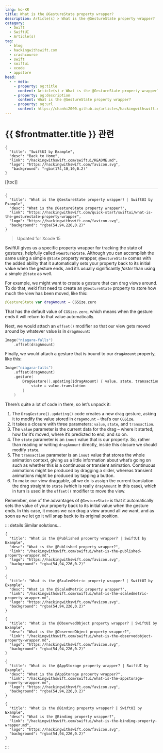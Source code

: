 ```yaml
---
lang: ko-KR
title: What is the @GestureState property wrapper?
description: Article(s) > What is the @GestureState property wrapper?
category:
  - Swift
  - SwiftUI
  - Article(s)
tag: 
  - blog
  - hackingwithswift.com
  - crashcourse
  - swift
  - swiftui
  - xcode
  - appstore
head:
  - - meta:
    - property: og:title
      content: Article(s) > What is the @GestureState property wrapper?
    - property: og:description
      content: What is the @GestureState property wrapper?
    - property: og:url
      content: https://chanhi2000.github.io/articles/hackingwithswift.com/swiftui/what-is-the-gesturestate-property-wrapper.html
---
```


# {{ $frontmatter.title }} 관련

```component VPCard
{
  "title": "SwiftUI by Example",
  "desc": "Back to Home",
  "link": "/hackingwithswift.com/swiftui/README.md",
  "logo": "https://hackingwithswift.com/favicon.svg",
   "background": "rgba(174,10,10,0.2)"
}
```

[[toc]]

---

```component VPCard
{
  "title": "What is the @GestureState property wrapper? | SwiftUI by Example",
  "desc": "What is the @GestureState property wrapper?",
  "link": "https://hackingwithswift.com/quick-start/swiftui/what-is-the-gesturestate-property-wrapper",
  "logo": "https://hackingwithswift.com/favicon.svg",
  "background": "rgba(54,94,226,0.2)"
}
```

> Updated for Xcode 15

SwiftUI gives us a specific property wrapper for tracking the state of gestures, helpfully called `@GestureState`. Although you can accomplish the same using a simple `@State` property wrapper, `@GestureState` comes with the added ability that it automatically sets your property back to its initial value when the gesture ends, and it’s usually significantly *faster* than using a simple `@State` as well.

For example, we might want to create a gesture that can drag views around. To do that, we’d first need to create an `@GestureState` property to store how much the view has been moved, like this:

```swift
@GestureState var dragAmount = CGSize.zero
```

That has the default value of `CGSize.zero`, which means when the gesture ends it will return to that value automatically.

Next, we would attach an `offset()` modifier so that our view gets moved around by whatever value is in `dragAmount`:

```swift
Image("niagara-falls")
    .offset(dragAmount)
```

Finally, we would attach a gesture that is bound to our `dragAmount` property, like this:

```swift
Image("niagara-falls")
    .offset(dragAmount)
    .gesture(
        DragGesture().updating($dragAmount) { value, state, transaction in
            state = value.translation
        }
    )
```

There’s quite a lot of code in there, so let’s unpack it:

1. The `DragGesture().updating()` code creates a new drag gesture, asking it to modify the value stored in `dragAmount` – that’s our `CGSize`.
2. It takes a closure with three parameters: `value`, `state`, and `transaction`.
3. The `value` parameter is the current data for the drag – where it started, how far it’s moved, where it’s predicted to end, and so on.
4. The `state` parameter is an `inout` value that is our property. So, rather than reading or writing `dragAmount` directly, inside this closure we should modify `state`.
5. The `transaction` parameter is an `inout` value that stores the whole animation context, giving us a little information about what’s going on such as whether this is a continuous or transient animation. Continuous animations might be produced by dragging a slider, whereas transient animations might be produced by tapping a button.
6. To make our view draggable, all we do is assign the current translation the drag straight to `state` (which is really `dragAmount` in this case), which in turn is used in the `offset()` modifier to move the view.

Remember, one of the advantages of `@GestureState` is that it automatically sets the value of your property back to its initial value when the gesture ends. In this case, it means we can drag a view around all we want, and as soon as we let go it will snap back to its original position.

::: details Similar solutions…

```component VPCard
{
  "title": "What is the @Published property wrapper? | SwiftUI by Example",
  "desc": "What is the @Published property wrapper?",
  "link": "/hackingwithswift.com/swiftui/what-is-the-published-property-wrapper.md",
  "logo": "https://hackingwithswift.com/favicon.svg",
  "background": "rgba(54,94,226,0.2)"
}
```

```component VPCard
{
  "title": "What is the @ScaledMetric property wrapper? | SwiftUI by Example",
  "desc": "What is the @ScaledMetric property wrapper?",
  "link": "/hackingwithswift.com/swiftui/what-is-the-scaledmetric-property-wrapper.md",
  "logo": "https://hackingwithswift.com/favicon.svg",
  "background": "rgba(54,94,226,0.2)"
}
```

```component VPCard
{
  "title": "What is the @ObservedObject property wrapper? | SwiftUI by Example",
  "desc": "What is the @ObservedObject property wrapper?",
  "link": "/hackingwithswift.com/swiftui/what-is-the-observedobject-property-wrapper.md",
  "logo": "https://hackingwithswift.com/favicon.svg",
  "background": "rgba(54,94,226,0.2)"
}
```

```component VPCard
{
  "title": "What is the @AppStorage property wrapper? | SwiftUI by Example",
  "desc": "What is the @AppStorage property wrapper?",
  "link": "/hackingwithswift.com/swiftui/what-is-the-appstorage-property-wrapper.md",
  "logo": "https://hackingwithswift.com/favicon.svg",
  "background": "rgba(54,94,226,0.2)"
}
```

```component VPCard
{
  "title": "What is the @Binding property wrapper? | SwiftUI by Example",
  "desc": "What is the @Binding property wrapper?",
  "link": "/hackingwithswift.com/swiftui/what-is-the-binding-property-wrapper.md",
  "logo": "https://hackingwithswift.com/favicon.svg",
  "background": "rgba(54,94,226,0.2)"
}
```

:::

